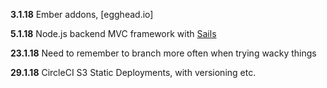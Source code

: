 **3.1.18**
Ember addons, [egghead.io]

**5.1.18**
Node.js backend MVC framework with [Sails](sailsjs.com)

**23.1.18** Need to remember to branch more often when trying wacky things

**29.1.18**
CircleCI S3 Static Deployments, with versioning etc.
